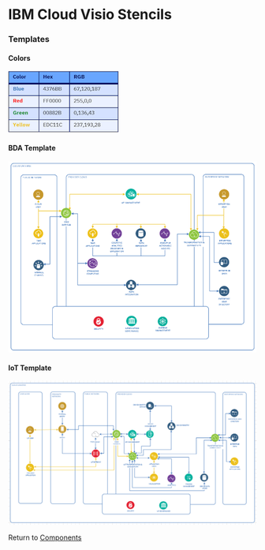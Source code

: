 # IBM Cloud Visio Stencils

### Templates

#### Colors

![Colors](../images/templates/colors.png)

#### BDA Template
![bdaarch](../images/templates/bdaarch.png)

#### IoT Template
![iotarch](../images/templates/iotarch.png)

Return to [Components](../visio.md)
